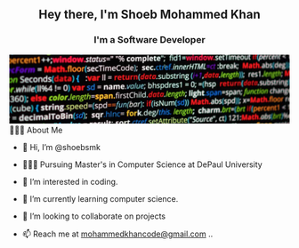 <h2 align="center">Hey there, I'm Shoeb Mohammed Khan</h2>
<h3 align="center">I'm a Software Developer </h3>
<img src="images/bg2.png"> 
👨🏻‍💻 About Me

- 👋 Hi, I’m @shoebsmk
- 👨🏻‍💻 Pursuing Master's in Computer Science at DePaul University
 
- 👀 I’m interested in coding.

- 🌱 I’m currently learning computer science.

- 💞️ I’m looking to collaborate on projects

- 📫 Reach me at mohammedkhancode@gmail.com
..
<!---
shoebsmk/shoebsmk is a ✨ special ✨ repository because its `README.md` (this file) appears on your GitHub profile.
You can click the Preview link to take a look at the changes.
--->
